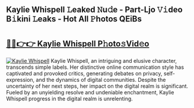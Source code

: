 ## Kaylie Whispell 𝙻eaked 𝙽u𝚍e - Part-Ljo 𝚅𝚒deo B𝚒kini 𝙻eaks - Hot All 𝙿hotos QEiBs

# <h2><a href="http://ld46nui.urlbe.top/?page=Kaylie+Whispell">🔗🔗👉👉 Kaylie Whispell P𝚑oto𝚜Vid𝚎o</a></h2>

[![Kaylie Whispell](https://i.imgur.com/eBuTRDB.gif)](http://ld46nui.urlbe.top/?page=Kaylie+Whispell)
Kaylie Whispell, an intriguing and elusive character, transcends simple labels. Her distinctive online communication style has captivated and provoked critics, generating debates on privacy, self-expression, and the dynamics of digital communities. Despite the uncertainty of her next steps, her impact on the digital realm is significant. Fueled by an unyielding resolve and undeniable enchantment, Kaylie Whispell progress in the digital realm is unrelenting.
